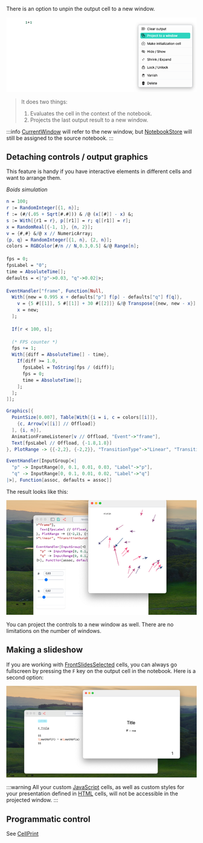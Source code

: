 There is an option to unpin the output cell to a new window.

![](./../../Screenshot%202024-08-25%20at%2017.09.18.png)

> It does two things:
> 1. Evaluates the cell in the context of the notebook.
> 2. Projects the last output result to a new window.

:::info
[CurrentWindow](frontend/Reference/Frontend%20IO/CurrentWindow.md) will refer to the new window, but [NotebookStore](frontend/Reference/Cells%20and%20Notebook/NotebookStore.md) will still be assigned to the source notebook.
:::

## Detaching controls / output graphics

This feature is handy if you have interactive elements in different cells and want to arrange them.

*Boids simulation*

```mathematica title="evaluate normally"
n = 100;
r := RandomInteger[{1, n}];
f := (#/(.05 + Sqrt[#.#])) & /@ (x[[#]] - x) &;
s := With[{r1 = r}, p[[r1]] = r; q[[r1]] = r];
x = RandomReal[{-1, 1}, {n, 2}];
v = {#,#} &/@ x // NumericArray;
{p, q} = RandomInteger[{1, n}, {2, n}];
colors = RGBColor[#/n // N,0.3,0.5] &/@ Range[n];

fps = 0;
fpsLabel = "0";
time = AbsoluteTime[];
defaults = <|"p"->0.03, "q"->0.02|>;

EventHandler["frame", Function[Null,
  With[{new = 0.995 x + defaults["p"] f[p] - defaults["q"] f[q]},
    v = {5 #[[1]], 5 #[[1]] + 30 #[[2]]} &/@ Transpose[{new, new - x}] // NumericArray;
    x = new;
  ];

  If[r < 100, s];

  (* FPS counter *)
  fps += 1;
  With[{diff = AbsoluteTime[] - time},
    If[diff >= 1.0,
      fpsLabel = ToString[fps / (diff)];
      fps = 0;
      time = AbsoluteTime[];
    ];
  ];
]];
```

```mathematica title="project it to a window"
Graphics[{
  PointSize[0.007], Table[With[{i = i, c = colors[[i]]},
    {c, Arrow[v[[i]] // Offload]}
  ], {i, n}],
  AnimationFrameListener[v // Offload, "Event"->"frame"],
  Text[fpsLabel // Offload, {-1.8,1.8}]
}, PlotRange -> {{-2,2}, {-2,2}}, "TransitionType"->"Linear", "TransitionDuration"->10, ImageSize->500]  
```

```mathematica title="evaluate normally"
EventHandler[InputGroup[<|
  "p" -> InputRange[0, 0.1, 0.01, 0.03, "Label"->"p"], 
  "q" -> InputRange[0, 0.1, 0.01, 0.02, "Label"->"q"]
|>], Function[assoc, defaults = assoc]] 
```

The result looks like this:

![](./../../Screenshot%202024-08-25%20at%2017.17.48.png)

You can project the controls to a new window as well. There are no limitations on the number of windows.

## Making a slideshow

If you are working with [FrontSlidesSelected](frontend/Reference/Slides/FrontSlidesSelected.md) cells, you can always go fullscreen by pressing the `F` key on the output cell in the notebook. Here is a second option:

![](./../../Screenshot%202024-08-25%20at%2017.25.50.png)

:::warning
All your custom [JavaScript](frontend/Cell%20types/Javascript.md) cells, as well as custom styles for your presentation defined in [HTML](frontend/Cell%20types/HTML.md) cells, will not be accessible in the projected window.
:::

## Programmatic control
See [CellPrint](frontend/Reference/Cells%20and%20Notebook/CellPrint.md)

